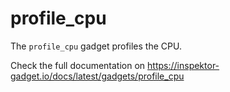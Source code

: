 # profile_cpu

The `profile_cpu` gadget profiles the CPU.

Check the full documentation on https://inspektor-gadget.io/docs/latest/gadgets/profile_cpu
